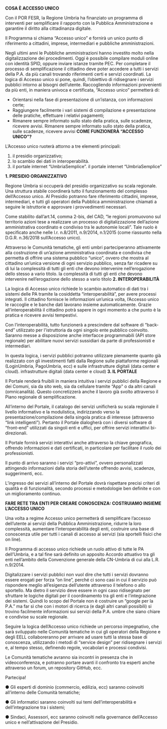 <a name="primo"></a>
**COSA È ACCESSO UNICO**

Con il POR FESR, la Regione Umbria ha finanziato un programma di interventi per semplificare il rapporto con la Pubblica Amministrazione e garantire il diritto alla cittadinanza digitale.

Il Programma si chiama “Accesso unico” e fornirà un unico punto di riferimento a cittadini, imprese, intermediari e pubbliche amministrazioni.

Negli ultimi anni le Pubbliche amministrazioni hanno investito molto nella digitalizzazione dei procedimenti. Oggi è possibile compilare moduli online con identità SPID, oppure inviare istanze tramite PEC. Per completare il processo di semplificazione il cittadino deve poter accedere a tutti i servizi della P.A. da più canali trovando riferimenti certi e servizi coordinati.
La logica di Accesso unico si pone, quindi, l’obiettivo di ridisegnare i servizi pubblici intorno ai bisogni dell’utente.
Raccogliendo informazioni provenienti da più enti, in maniera univoca e certificata, “Accesso unico” permetterà di:
-	Orientarsi nella fase di presentazione di un’istanza, con informazioni certe;
-	Raggiungere facilmente i vari sistemi di compilazione e presentazione delle pratiche, effettuare i relativi pagamenti;
-	Rimanere sempre informato sullo stato della pratica, sulle scadenze, ricevere avvisi.
<a name="secondo">Rimanere sempre informato sullo stato della pratica, sulle scadenze, ricevere avvisi</a>
**COME FUNZIONERÀ “ACCESSO UNICO”?**

L’Accesso unico ruoterà attorno a tre elementi principali:
1.	il presidio organizzativo;
2.	lo scambio dei dati in interoperabilità.
3.	il portale internet “UmbriaSemplice”.
<a name="terzo">il portale internet “UmbriaSemplice”</a>

**1. PRESIDIO ORGANIZZATIVO**

Regione Umbria si occuperà del presidio organizzativo su scala regionale. Una struttura stabile coordinerà tutto il funzionamento del complesso dell’Accesso unico. Al Presidio potranno fare riferimento cittadini, imprese, intermediari, e tutti gli operatori della Pubblica amministrazione chiamati a seguire le istruttorie e approvare i provvedimenti necessari.

Come stabilito dall’art.14, comma 2-bis, del CAD, “le regioni promuovono sul territorio azioni tese a realizzare un processo di digitalizzazione dell’azione amministrativa coordinato e condiviso tra le autonomie locali”. Tale ruolo è specificato anche nelle l.r. n.8/2011, n.9/2014, n.1/2015 (come riassunto nella D.G.R. n.36/2018 sull’Accesso unico).

Attraverso le Comunità tematiche, gli enti umbri parteciperanno attivamente alla costruzione di un’azione amministrativa coordinata e condivisa che permetta di offrire una sistema pubblico “unico”, ovvero che mostra al cittadino un’unica versione di ogni servizio pubblico, senza far ricadere su di lui la complessità di tutti gli enti che devono intervenire nell’erogazione dello stesso a vario titolo.
<a name="quarto">la complessità di tutti gli enti che devono intervenire nell’erogazione dello stesso a vario titolo</a>
**2. INTEROPERABILITÀ**

La logica di Accesso unico richiede lo scambio automatico di dati tra i sistemi delle PA tramite la cosiddetta “interoperabilità”, per avere processi integrati.
Il cittadino fornisce le informazioni un’unica volta, l’Accesso unico le raccoglie e le banche dati lavorano insieme automaticamente. Grazie all’interoperabilità il cittadino potrà sapere in ogni momento a che punto è la pratica e ricevere avvisi tempestivi.

Con l’interoperabilità, tutto funzionerà a prescindere dal software di “back-end” utilizzato per l'istruttoria da ogni singolo ente pubblico coinvolto.
Saranno messe a disposizione anche interfacce programmabili (API store regionale) per abilitare nuovi servizi sussidiari da parte di professionisti e intermediari.

In questa logica, i servizi pubblici potranno utilizzare pienamente quanto già realizzato con gli investimenti fatti dalla Regione sulle piattaforme regionali (LoginUmbria, PagoUmbria, ecc) e sulle infrastrutture digitali (data center e cloud).
<a name="quinto">infrastrutture digitali (data center e cloud)</a>
**3. IL PORTALE**

Il Portale renderà fruibili in maniera intuitiva i servizi pubblici della Regione e dei Comuni, sia da sito web, sia da cellulare tramite “App" o da altri canali (omnicanalità). Questo concretizzerà anche il lavoro già svolto attraverso il Piano regionale di semplificazione.

All’interno del Portale, il catalogo dei servizi unificherà su scala regionale il livello informativo e la modulistica, indirizzando verso la presentazione/compilazione della singola pratica di interesse (attraverso “link intelligenti”). Pertanto il Portale dialogherà con i diversi software di “front-end” utilizzati da singoli enti e uffici, per offrire servizi interattivi bi-direzionali.

Il Portale fornirà servizi interattivi anche attraverso la chiave geografica, offrendo informazioni e dati certificati, in particolare per facilitare il ruolo dei professionisti.

Il punto di arrivo saranno i servizi “pro-attivi”, ovvero personalizzati attingendo informazioni dalla storia dell’utente offrendo avvisi, scadenze, suggerimenti, ecc.

L’ingresso dei servizi all’interno del Portale dovrà rispettare precisi criteri di qualità e di funzionalità, secondo processi e metodologie ben definite e con un miglioramento continuo.


**FARE RETE TRA ENTI PER CREARE CONOSCENZA:
COSTRUIAMO INSIEME L’ACCESSO UNICO**

Una volta a regime Accesso unico permetterà di semplificare l’accesso dell’utente ai servizi della Pubblica Amministrazione, ridurre la loro complessità, aumentare l’interoperabilità degli enti, costruire una base di conoscenza utile per tutti i canali di accesso ai servizi (sia sportelli fisici che on line).

Il Programma di accesso unico richiede un ruolo attivo di tutte le PA dell’Umbria, e a tal fine sarà definito un apposito Accordo attuativo tra gli enti nell’ambito della Convenzione generale della CN-Umbria di cui alla L.R. n.9/2014.

Digitalizzare i servizi pubblici non vuol dire che tutti i servizi dovranno essere erogati per forza “on line”, perché ci sono casi in cui il servizio può rispondere meglio all’esigenza dell’utente attraverso il telefono o allo sportello. Ma dietro il servizio deve essere in ogni caso ridisegnato per sfruttare le logiche digitali per il coordinamento tra gli enti e l’integrazione dei sistemi. Quindi lo scopo del Portale non è costruire un “google per la P.A.” ma far sì che con i motori di ricerca (e dagli altri canali possibili) si trovino facilmente informazioni sui servizi della P.A. umbre che siano chiare e condivise su scale regionale.

Seguire la logica dell’Accesso unico richiede un percorso impegnativo, che sarà sviluppato nelle Comunità tematiche in cui gli operatori della Regione e degli EELL collaboreranno per arrivare ad usare tutti la stessa base di conoscenza, utilizzando i metodi di “service design” per ridisegnare i servizi e, al tempo stesso, definendo regole, vocabolari e processi condivisi.

Le Comunità tematiche avranno sia incontri in presenza che in videoconferenza, e potranno portare avanti il confronto tra esperti anche attraverso un forum, un repository GitHub, ecc.

Partecipa!

●	Gli esperti di dominio (commercio, edilizia, ecc) saranno coinvolti all’interno delle Comunità tematiche;

●	Gli informatici saranno coinvolti sui temi dell’interoperabilità e dell’integrazione tra i sistemi;

●	Sindaci, Assessori, ecc saranno coinvolti nella governance dell’Accesso unico e nell’attivazione del Presidio.
